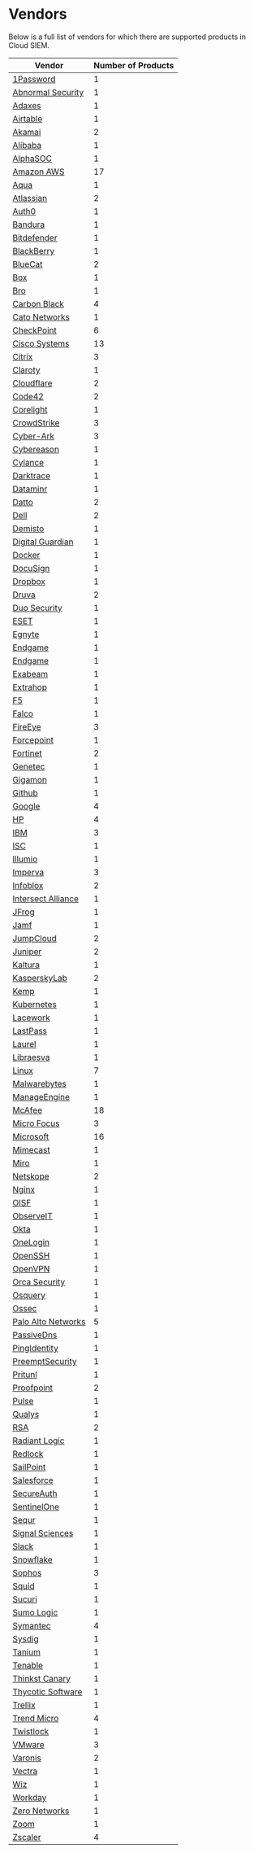 # Vendors

Below is a full list of vendors for which there are supported products in Cloud SIEM.

|Vendor|Number of Products|
|------|------------------|
|[1Password](d0455ea1-e901-4999-b047-0533d16adfdc.md)|1|
|[Abnormal Security](9a831235-b5bc-4119-818b-99f76e9743c6.md)|1|
|[Adaxes](87fd53e1-0bfd-4e53-9979-4fb6ec196cc2.md)|1|
|[Airtable](38db1e35-cb46-4a49-ae8c-b6f766ff5378.md)|1|
|[Akamai](47292522-c7f4-4c0e-9ab5-4426c0215be3.md)|2|
|[Alibaba](d7de27e2-7680-48a0-96aa-1c26cf8d1ca4.md)|1|
|[AlphaSOC](84ffd6de-c32b-49fe-88cb-d3e744df4141.md)|1|
|[Amazon AWS](210d6727-ac50-468e-ab00-1f7586845326.md)|17|
|[Aqua](0531e9df-c128-4c67-9a81-66ffcce41f9a.md)|1|
|[Atlassian](4d40dc7a-b95e-476c-9fb0-7163ea7fd335.md)|2|
|[Auth0](f002a19c-876e-4a33-8be0-ed3b922d19bc.md)|1|
|[Bandura](ec354a4c-a761-4e18-8ceb-194d6e8692e2.md)|1|
|[Bitdefender](04de471f-70b0-4ffb-89a9-f094ef242248.md)|1|
|[BlackBerry](ac6a961b-590c-4dd4-8402-56f4a4cddd98.md)|1|
|[BlueCat](84c66be7-708d-4381-af25-61234598eca3.md)|2|
|[Box](985e5f6a-2411-41d9-9d46-98471f702f28.md)|1|
|[Bro](F64FF115-D5EE-40D0-ABAD-DAD7BA87F70D.md)|1|
|[Carbon Black](c2ea2e5e-92f2-49e8-9812-64e60dba63a2.md)|4|
|[Cato Networks](53e043b0-76e3-471a-84ec-0266a4f3b279.md)|1|
|[CheckPoint](6ee43776-3c2c-49b9-a5cf-51309e815aa3.md)|6|
|[Cisco Systems](e2d55f62-8ebb-4d00-b2f9-b55d1fa642bb.md)|13|
|[Citrix](f3d0223a-78a7-42f6-93cc-3bcd15569a5b.md)|3|
|[Claroty](7d7a8243-bd53-417a-93f7-b73f800b1925.md)|1|
|[Cloudflare](4c1c0f12-5d0a-4f0c-918f-c83dca43c967.md)|2|
|[Code42](f764fde6-a435-42cb-9407-15734a99d657.md)|2|
|[Corelight](6b5528e6-3d06-460d-b730-b5fa4b18ce18.md)|1|
|[CrowdStrike](79ade329-b6d4-43ae-8db1-2a9cc45c0fb0.md)|3|
|[Cyber-Ark](8a3d333e-ffad-49ed-9edd-0cf1c797b24f.md)|3|
|[Cybereason](1a51cb88-ebc9-4655-bce4-3d788bf19e89.md)|1|
|[Cylance](c57feda1-8da4-464d-b6cf-2c9982b71e57.md)|1|
|[Darktrace](91f4544f-6118-4bdc-8b30-01f045d20e4c.md)|1|
|[Dataminr](0019f757-3674-4688-9d6c-063366cfcfa9.md)|1|
|[Datto](1E4721C4-DC98-456D-B0DF-80365924683A.md)|2|
|[Dell](e8044d20-923d-423e-8203-ddf6f05cbae6.md)|2|
|[Demisto](C279B799-AD59-4B49-9582-5F9FD106079F.md)|1|
|[Digital Guardian](c10788a1-0da8-483c-b87a-e6351984fab5.md)|1|
|[Docker](d8aec2d6-4a0d-4112-bb17-c26470eedb0c.md)|1|
|[DocuSign](0a880f0c-fcd6-4cf8-bfa1-00e5f25f1c09.md)|1|
|[Dropbox](a0a4317b-2185-4c72-a8f2-13033636a8d6.md)|1|
|[Druva](fafcf2d2-4fb8-4903-92ad-5a5572ceb75a.md)|2|
|[Duo Security](2a10e3c0-7835-4b29-81a4-9a7573b2f345.md)|1|
|[ESET](ced86de0-64e4-4e7c-ae25-fb5b3dff3cb8.md)|1|
|[Egnyte](54b483b4-c7b0-4e6e-802b-e5d7709781ef.md)|1|
|[Endgame](226f0ebb-23c9-4f9d-af6e-9d629eba876a.md)|1|
|[Endgame](51954776-152b-4ee3-88a0-dc1bc797412e.md)|1|
|[Exabeam](9d2d799d-2d6c-4894-a46f-0cce00641bcb.md)|1|
|[Extrahop](a8b03e2e-7497-4104-874d-cafd03aeb4c1.md)|1|
|[F5](f67d8310-d41f-4706-8eec-6cab6ccb7244.md)|1|
|[Falco](10e77c32-f195-465d-8104-845a3cf20287.md)|1|
|[FireEye](1430ab5c-7b8b-44e9-a8ec-83076fa374eb.md)|3|
|[Forcepoint](d87adcd6-ae92-4195-9a13-f111175b4e57.md)|1|
|[Fortinet](fb9941c5-6624-4175-af84-9e8127134889.md)|2|
|[Genetec](e71c7bca-0423-4dbe-885e-efed5e058190.md)|1|
|[Gigamon](f575ffed-7b6d-406e-9a55-848b4b6a720f.md)|1|
|[Github](193c791a-bb10-4742-a429-1256535f888b.md)|1|
|[Google](45601247-66a5-4c9c-b3af-c422f5b4cbeb.md)|4|
|[HP](8C78ABDA-69C2-480A-9D64-F906C68AE8EC.md)|4|
|[IBM](24ace3b6-5dfa-4a4f-a3ed-1c99f3384b34.md)|3|
|[ISC](1583cfd2-7ece-4060-991b-06dcf8567943.md)|1|
|[Illumio](ca524eee-b1aa-4a59-8d5d-45c765ee9e08.md)|1|
|[Imperva](50bd76b3-148f-4b03-9d2f-b70851bc6c2f.md)|3|
|[Infoblox](fa08cfce-e611-42b7-8317-8b0beca298d5.md)|2|
|[Intersect Alliance](005c835d-f067-4147-9da9-fe4d2691247e.md)|1|
|[JFrog](ddbcc96c-f6b8-42b3-9456-8bc6ac5e8313.md)|1|
|[Jamf](3fe48850-f882-43c3-ab80-1e0354cf2aba.md)|1|
|[JumpCloud](138e3b9f-8b41-43d8-ba4c-823bef814d38.md)|2|
|[Juniper](AFDA386E-E25E-421D-85F7-ACEC262D73C2.md)|2|
|[Kaltura](c65f8f5f-ea11-4b41-858b-99731d306f81.md)|1|
|[KasperskyLab](8011e6fe-1e65-4603-aa2e-15c9b33cb0fd.md)|2|
|[Kemp](fe56e139-6049-4d78-9665-df7d5f80d996.md)|1|
|[Kubernetes](b19b9592-1616-4013-9ad4-f6d2a93da669.md)|1|
|[Lacework](b5ad3497-214f-4952-9191-e98262709251.md)|1|
|[LastPass](4a2f39e3-f76b-4d23-b601-c12f3f36de87.md)|1|
|[Laurel](182b829a-46b7-4723-b9ef-7373900dc31b.md)|1|
|[Libraesva](e8ac6d6d-eb75-4e7a-84cd-7156212ec048.md)|1|
|[Linux](e5727c72-15dd-4cc8-ab4e-0b65ff196f10.md)|7|
|[Malwarebytes](2e08dea2-4048-4f0f-9af8-aa85881151ad.md)|1|
|[ManageEngine](e6417fdd-1aa1-436e-a659-38d71e51599f.md)|1|
|[McAfee](20dec895-f649-4959-9717-104fb68bb5b4.md)|18|
|[Micro Focus](23850303-a1da-4c95-83f1-bd9d3b5104b8.md)|3|
|[Microsoft](2b002817-fd14-49b3-a3fe-c9761275b931.md)|16|
|[Mimecast](7BC43DFE-C5DD-4766-88E7-C163D82BBBF8.md)|1|
|[Miro](9f149da1-2831-465f-8bb1-a5950ccaec0c.md)|1|
|[Netskope](E9BF4F45-AB91-40F6-9EA0-21B48D69FF1F.md)|2|
|[Nginx](d791c42f-e0dc-4e3b-a980-28166725805a.md)|1|
|[OISF](9c138edd-dc14-43a6-b751-52e41a8bd105.md)|1|
|[ObserveIT](BBBEB05C-6CFE-4BF8-8AA6-73CD73DF2464.md)|1|
|[Okta](d8d14556-180c-4463-90da-d8b8600f7362.md)|1|
|[OneLogin](e34a3430-613f-47c0-9ddd-a320bc3e5c4d.md)|1|
|[OpenSSH](d0bf0b9f-162e-4d1e-9b89-38e8d526a434.md)|1|
|[OpenVPN](8e5a85b3-a95e-47d9-adcf-bb543e6580c0.md)|1|
|[Orca Security](ab5b4909-20f7-4cf7-b8de-24f4a5b2ba57.md)|1|
|[Osquery](eca511e4-0daa-41f7-919e-ec4d0ac1558f.md)|1|
|[Ossec](1eceb40f-85d7-45ea-b341-864a38ea0775.md)|1|
|[Palo Alto Networks](938210de-ab6c-46fb-89d7-8530682581c6.md)|5|
|[PassiveDns](ab6459e5-53ac-4791-845f-0f7b861a8f4c.md)|1|
|[PingIdentity](b65ae958-55ad-43d0-a2d9-ac04442e0a36.md)|1|
|[PreemptSecurity](15c77a62-0fbb-4a60-9fae-ead49ec423f9.md)|1|
|[Pritunl](598b6820-feff-4169-89da-77211493a91d.md)|1|
|[Proofpoint](e0bbbae5-9a03-48f4-b138-9c3b49522f1a.md)|2|
|[Pulse](e5d4eae7-8ba6-46ed-9876-58d5763398ea.md)|1|
|[Qualys](fb83d074-c6cf-4fc7-9020-5d3e364acd17.md)|1|
|[RSA](8c02f96f-60b2-48d6-bfe6-1605adaf4d51.md)|2|
|[Radiant Logic](153587d2-8b18-4f65-ada3-2ed4ebfc281f.md)|1|
|[Redlock](94c035a7-d8ba-4c66-bda6-2fe19db458d6.md)|1|
|[SailPoint](965fe719-5d9f-4100-b0b6-684191925884.md)|1|
|[Salesforce](02cab927-d7d7-4be6-bd59-18522f741544.md)|1|
|[SecureAuth](72744d1c-ddff-4ead-b76e-60430704f945.md)|1|
|[SentinelOne](20617100-01e3-409a-8918-fd665fc31c88.md)|1|
|[Sequr](8eb022d6-fc75-49e7-8308-2fd04d046ea2.md)|1|
|[Signal Sciences](4a030ef0-8960-4200-9bb6-563f22ed5c54.md)|1|
|[Slack](c93d9bf6-0a88-49fc-aebb-ac7b2ea6792c.md)|1|
|[Snowflake](5541f59d-e27d-48e6-a35c-34fb75e9cf13.md)|1|
|[Sophos](dc8564e3-6c44-463a-8bad-36618a688d57.md)|3|
|[Squid](470cb4ad-ac19-442b-9b3a-28b979d47d8e.md)|1|
|[Sucuri](cdfd2ba0-77eb-4e11-b071-6f4d01fda607.md)|1|
|[Sumo Logic](34A5019C-7BEC-4BF8-A3B7-C38D567126C6.md)|1|
|[Symantec](64c7f49c-f95a-4f4a-8540-56ec5fb1d96b.md)|4|
|[Sysdig](c4de0854-e718-45e1-a4c8-63623755aa43.md)|1|
|[Tanium](c7a342e6-5621-401a-ac5c-80ea3f2db23c.md)|1|
|[Tenable](600BEF8F-BE81-4767-8322-72116C16DB20.md)|1|
|[Thinkst Canary](0152e233-fce6-4cbf-9edc-721d7bef94f8.md)|1|
|[Thycotic Software](260cf6fd-c701-4ace-b39a-ac4a84ee791c.md)|1|
|[Trellix](9bec8407-4182-46ec-99dd-2adfade15652.md)|1|
|[Trend Micro](8af48b83-18bf-4233-ad51-db37baca0313.md)|4|
|[Twistlock](97C36046-B516-41F8-9751-4C788AA33785.md)|1|
|[VMware](fbf25b91-89f1-45c4-903d-664b328bc6e0.md)|3|
|[Varonis](20270f89-127e-4055-96ec-56045e67e163.md)|2|
|[Vectra](7a3d1a5c-ba67-4597-971f-7057e8f6c8bb.md)|1|
|[Wiz](2cde0cac-102b-4756-9a56-81437fea1400.md)|1|
|[Workday](6e7ce4b2-569e-476d-b732-7b3a71b1e12a.md)|1|
|[Zero Networks](3e3c8813-9644-4fd6-9d6f-78bb8ffc5f44.md)|1|
|[Zoom](bda720cd-399c-4dcc-9289-19ad0c9cb221.md)|1|
|[Zscaler](9dfd2223-1656-4faf-a38a-5a91978fa15e.md)|4|

